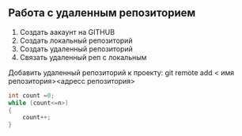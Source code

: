 ## Работа с удаленным репозиторием

1. Создать аакаунт на GITHUB
2. Создать локальный репозиторий
3. Создать удаленный репозиторий
4. Связать удаленный реп с локальным

Добавить удаленный репозиторий к проекту:
git remote add < имя репозитория><адресс репозитория>

```C#
int count =0;
while (count<=n>)
{
    count++;
}
```